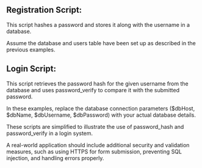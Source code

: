 ## Registration Script:

This script hashes a password and stores it along with the username in a database. 

Assume the database and users table have been set up as described in the previous examples.

## Login Script:

This script retrieves the password hash for the given username from the database and uses password_verify to compare it with the submitted password.

In these examples, replace the database connection parameters ($dbHost, $dbName, $dbUsername, $dbPassword) with your actual database details. 

These scripts are simplified to illustrate the use of password_hash and password_verify in a login system. 

A real-world application should include additional security and validation measures, such as using HTTPS for form submission, preventing SQL injection, and handling errors properly.
